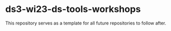 # ds3-wi23-ds-tools-workshops
This repository serves as a template for all future repositories to follow after.



